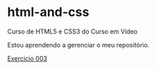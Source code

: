 # html-and-css
 Curso de HTML5 e CSS3 do Curso em Video


Estou aprendendo a gerenciar o meu repositório.

<a href="https://luissemxoro.github.io/html-and-css/exercicios/ex003/index.html">Exercicio 003</a>